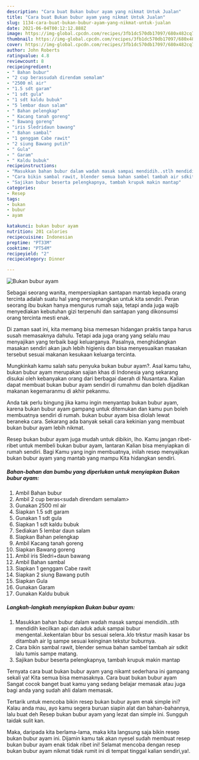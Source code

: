 ```yaml
---
description: "Cara buat Bukan bubur ayam yang nikmat Untuk Jualan"
title: "Cara buat Bukan bubur ayam yang nikmat Untuk Jualan"
slug: 1134-cara-buat-bukan-bubur-ayam-yang-nikmat-untuk-jualan
date: 2021-06-04T00:12:12.888Z
image: https://img-global.cpcdn.com/recipes/3fb1dc570db17097/680x482cq70/bukan-bubur-ayam-foto-resep-utama.jpg
thumbnail: https://img-global.cpcdn.com/recipes/3fb1dc570db17097/680x482cq70/bukan-bubur-ayam-foto-resep-utama.jpg
cover: https://img-global.cpcdn.com/recipes/3fb1dc570db17097/680x482cq70/bukan-bubur-ayam-foto-resep-utama.jpg
author: John Roberts
ratingvalue: 4.8
reviewcount: 8
recipeingredient:
- " Bahan bubur"
- "2 cup berassudah direndam semalam"
- "2500 ml air"
- "1.5 sdt garam"
- "1 sdt gula"
- "1 sdt kaldu bubuk"
- "5 lembar daun salam"
- " Bahan pelengkap"
- " Kacang tanah goreng"
- " Bawang goreng"
- "iris Sledridaun bawang"
- " Bahan sambal"
- "1 genggam Cabe rawit"
- "2 siung Bawang putih"
- " Gula"
- " Garam"
- " Kaldu bubuk"
recipeinstructions:
- "Masukkan bahan bubur dalam wadah masak sampai mendidih..stlh mendidih kecilkan api dan aduk aduk sampai bubur mengental..kekentalan bbur bs sesuai selera..klo trkstur masih kasar bs ditambah air lg sampe sesuai keinginan tekstur buburnya."
- "Cara bikin sambal rawit, blender semua bahan sambel tambah air sdkit lalu tumis sampe matang."
- "Sajikan bubur beserta pelengkapnya, tambah krupuk makin mantap"
categories:
- Resep
tags:
- bukan
- bubur
- ayam

katakunci: bukan bubur ayam 
nutrition: 201 calories
recipecuisine: Indonesian
preptime: "PT33M"
cooktime: "PT54M"
recipeyield: "2"
recipecategory: Dinner

---
```



![Bukan bubur ayam](https://img-global.cpcdn.com/recipes/3fb1dc570db17097/680x482cq70/bukan-bubur-ayam-foto-resep-utama.jpg)

Sebagai seorang wanita, mempersiapkan santapan mantab kepada orang tercinta adalah suatu hal yang menyenangkan untuk kita sendiri. Peran seorang ibu bukan hanya mengurus rumah saja, tetapi anda juga wajib menyediakan kebutuhan gizi terpenuhi dan santapan yang dikonsumsi orang tercinta mesti enak.

Di zaman  saat ini, kita memang bisa memesan hidangan praktis tanpa harus susah memasaknya dahulu. Tetapi ada juga orang yang selalu mau menyajikan yang terbaik bagi keluarganya. Pasalnya, menghidangkan masakan sendiri akan jauh lebih higienis dan bisa menyesuaikan masakan tersebut sesuai makanan kesukaan keluarga tercinta. 



Mungkinkah kamu salah satu penyuka bukan bubur ayam?. Asal kamu tahu, bukan bubur ayam merupakan sajian khas di Indonesia yang sekarang disukai oleh kebanyakan orang dari berbagai daerah di Nusantara. Kalian dapat membuat bukan bubur ayam sendiri di rumahmu dan boleh dijadikan makanan kegemaranmu di akhir pekanmu.

Anda tak perlu bingung jika kamu ingin menyantap bukan bubur ayam, karena bukan bubur ayam gampang untuk ditemukan dan kamu pun boleh membuatnya sendiri di rumah. bukan bubur ayam bisa diolah lewat beraneka cara. Sekarang ada banyak sekali cara kekinian yang membuat bukan bubur ayam lebih nikmat.

Resep bukan bubur ayam juga mudah untuk dibikin, lho. Kamu jangan ribet-ribet untuk membeli bukan bubur ayam, lantaran Kalian bisa menyiapkan di rumah sendiri. Bagi Kamu yang ingin membuatnya, inilah resep menyajikan bukan bubur ayam yang mantab yang mampu Kita hidangkan sendiri.

<!--inarticleads1-->

##### Bahan-bahan dan bumbu yang diperlukan untuk menyiapkan Bukan bubur ayam:

1. Ambil  Bahan bubur
1. Ambil 2 cup beras&lt;sudah direndam semalam&gt;
1. Gunakan 2500 ml air
1. Siapkan 1.5 sdt garam
1. Gunakan 1 sdt gula
1. Siapkan 1 sdt kaldu bubuk
1. Sediakan 5 lembar daun salam
1. Siapkan  Bahan pelengkap
1. Ambil  Kacang tanah goreng
1. Siapkan  Bawang goreng
1. Ambil iris Sledri+daun bawang
1. Ambil  Bahan sambal
1. Siapkan 1 genggam Cabe rawit
1. Siapkan 2 siung Bawang putih
1. Siapkan  Gula
1. Gunakan  Garam
1. Gunakan  Kaldu bubuk




<!--inarticleads2-->

##### Langkah-langkah menyiapkan Bukan bubur ayam:

1. Masukkan bahan bubur dalam wadah masak sampai mendidih..stlh mendidih kecilkan api dan aduk aduk sampai bubur mengental..kekentalan bbur bs sesuai selera..klo trkstur masih kasar bs ditambah air lg sampe sesuai keinginan tekstur buburnya.
1. Cara bikin sambal rawit, blender semua bahan sambel tambah air sdkit lalu tumis sampe matang.
1. Sajikan bubur beserta pelengkapnya, tambah krupuk makin mantap




Ternyata cara buat bukan bubur ayam yang nikamt sederhana ini gampang sekali ya! Kita semua bisa memasaknya. Cara buat bukan bubur ayam Sangat cocok banget buat kamu yang sedang belajar memasak atau juga bagi anda yang sudah ahli dalam memasak.

Tertarik untuk mencoba bikin resep bukan bubur ayam enak simple ini? Kalau anda mau, ayo kamu segera buruan siapin alat dan bahan-bahannya, lalu buat deh Resep bukan bubur ayam yang lezat dan simple ini. Sungguh taidak sulit kan. 

Maka, daripada kita berlama-lama, maka kita langsung saja bikin resep bukan bubur ayam ini. Dijamin kamu tak akan nyesel sudah membuat resep bukan bubur ayam enak tidak ribet ini! Selamat mencoba dengan resep bukan bubur ayam nikmat tidak rumit ini di tempat tinggal kalian sendiri,ya!.

